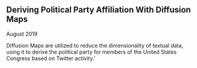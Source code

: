 ## Deriving Political Party Affiliation With Diffusion Maps

August 2019

Diffusion Maps are utilized to reduce the dimensionality of textual data, using it to derive the political party for members of the United States Congress based on Twitter activity.'